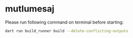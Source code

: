 # mutlumesaj

Please run following command on terminal before starting:

```bash
dart run build_runner build --delete-conflicting-outputs
```

